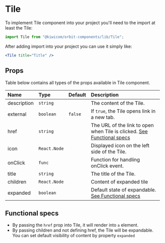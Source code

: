 # Tile
To implement Tile component into your project you'll need to the import at least the Tile:
```jsx
import Tile from "@kiwicom/orbit-components/lib/Tile";
```
After adding import into your project you can use it simply like:
```jsx
<Tile title="Title" />
```
## Props
Table below contains all types of the props available in Tile component.

| Name          | Type                  | Default         | Description                      |
| :------------ | :---------------------| :-------------- | :------------------------------- |
| description   | `string`              |                 | The content of the Tile.
| external      | `boolean`             | `false`         | If `true`, the Tile opens link in a new tab.
| href          | `string`              |                 | The URL of the link to open when Tile is clicked. [See Functional specs](#functional-specs)
| icon          | `React.Node`          |                 | Displayed icon on the left side of the Tile.
| onClick       | `func`                |                 | Function for handling onClick event.
| title         | `string`              |                 | The title of the Tile.
| children      | `React.Node`          |                 | Content of expanded tile
| expanded      | `boolean`             |                 | Default state of expandable. [See Functional specs](#functional-specs)

## Functional specs
* By passing the `href` prop into Tile, it will render into `a` element.
* By passing children and not defining href, the Tile will be expandable. You can set default visibility of content by property `expanded`

